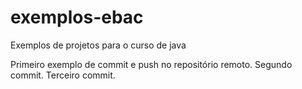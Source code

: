 # exemplos-ebac
Exemplos de projetos para o curso de java

Primeiro exemplo de commit e push no repositório remoto.
Segundo commit.
Terceiro commit.